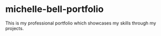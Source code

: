 # michelle-bell-portfolio
This is my professional portfolio which showcases my skills through my projects. 
